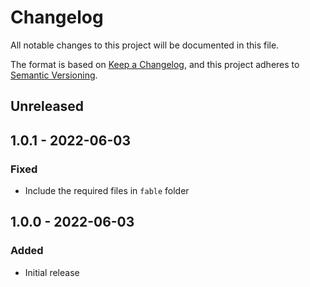 # Changelog
All notable changes to this project will be documented in this file.

The format is based on [Keep a Changelog](https://keepachangelog.com/en/1.0.0/),
and this project adheres to [Semantic Versioning](https://semver.org/spec/v2.0.0.html).

## Unreleased

## 1.0.1 - 2022-06-03

### Fixed

* Include the required files in `fable` folder

## 1.0.0 - 2022-06-03

### Added

* Initial release
